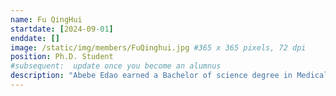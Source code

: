 ```yaml
---
name: Fu QingHui
startdate: [2024-09-01]
enddate: []
image: /static/img/members/FuQinghui.jpg #365 x 365 pixels, 72 dpi
position: Ph.D. Student
#subsequent:  update once you become an alumnus
description: "Abebe Edao earned a Bachelor of science degree in Medical Laboratory Technology and a Master's degree in Clinical Chemistry from Addis Ababa University, Ethiopia."
---
```

